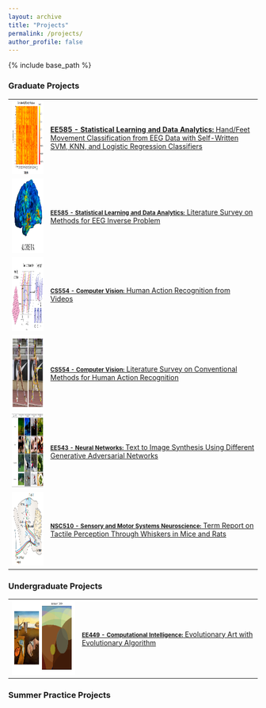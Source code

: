 ```yaml
---
layout: archive
title: "Projects"
permalink: /projects/
author_profile: false
---
```


{% include base_path %}


### Graduate Projects

<table style="border-collapse: collapse; border: none;">
  <tr>
    <td><img src="/images/bciproject1.PNG" alt="bciimage" width="200" height="150" /></td>
    <td><a href="../documents/EE553_OPTPROJE__website_.pdf">
                            <strong>EE585 - Statistical Learning and Data Analytics:</strong>
                            Hand/Feet Movement Classification from EEG Data with Self-Written SVM, KNN, and Logistic Regression Classifiers
          </a>
    </td>
  </tr>
  <tr>
    <td><img src="/images/eeginverse.PNG" alt="eeginverse" width="200" height="150" /></td>
    <td><a href="../documents/EE553_OPTPROJE__website_.pdf">
                            <strong style="font-size: 1.2vw;" >EE585 - Statistical Learning and Data Analytics:</strong>
                            Literature Survey on Methods for EEG Inverse Problem
          </a>
    </td>
  </tr>
  <tr>
    <td><img src="/images/csproject.PNG" alt="csproject" width="200" height="150" /></td>
    <td><a href="../documents/EE553_OPTPROJE__website_.pdf">
                            <strong style="font-size: 1.2vw;" >CS554 - Computer Vision:</strong>
                            Human Action Recognition from Videos
          </a>
    </td>
  </tr>
  <tr>
    <td><img src="/images/cssurvey.PNG" alt="cssurvey" width="200" height="150" /></td>
    <td><a href="../documents/EE553_OPTPROJE__website_.pdf">
                            <strong style="font-size: 1.2vw;" >CS554 - Computer Vision:</strong>
                            Literature Survey on Conventional Methods for Human Action Recognition
          </a>
    </td>
  </tr>
  <tr>
    <td><img src="/images/nnproject.PNG" alt="nnproject" width="200" height="150" /></td>
    <td><a  href="../documents/EE553_OPTPROJE__website_.pdf">
                            <strong style="font-size: 1.2vw;" >EE543 - Neural Networks:</strong>
                            Text to Image Synthesis Using Different Generative Adversarial Networks
          </a>
    </td>
  </tr>
  <tr>
    <td><img src="/images/nscproject.png" alt="nscproject" width="200" height="150" /></td>
    <td><a  href="../documents/EE553_OPTPROJE__website_.pdf">
                            <strong style="font-size: 1.2vw;" >NSC510 - Sensory and Motor Systems Neuroscience:</strong>
                            Term Report on Tactile Perception Through Whiskers in Mice and Rats
          </a>
    </td>
  </tr>
</table>


### Undergraduate Projects

<table>
  <tr>
    <td><img src="/images/geneticalproject.PNG" alt="geneticalgproject" width="200" height="150" /></td>
    <td><a  href="../documents/EE553_OPTPROJE__website_.pdf">
                            <strong style="font-size: 1.2vw;" >EE449 - Computational Intelligence:</strong>
                            Evolutionary Art with Evolutionary Algorithm
          </a>
    </td>
  </tr>
</table>

                     
### Summer Practice Projects

